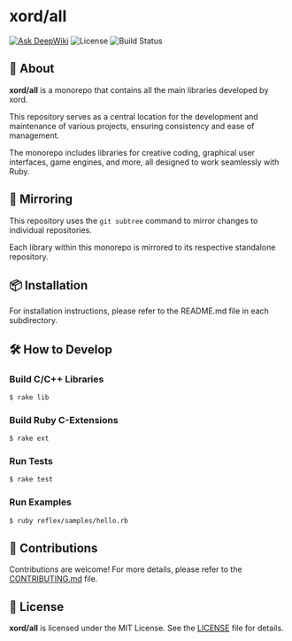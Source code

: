 # xord/all

[![Ask DeepWiki](https://deepwiki.com/badge.svg)](https://deepwiki.com/xord/all)
![License](https://img.shields.io/github/license/xord/all)
![Build Status](https://github.com/xord/all/actions/workflows/test.yml/badge.svg)

## 🚀 About

**xord/all** is a monorepo that contains all the main libraries developed by xord.

This repository serves as a central location for the development and maintenance of various projects, ensuring consistency and ease of management.

The monorepo includes libraries for creative coding, graphical user interfaces, game engines, and more, all designed to work seamlessly with Ruby.

## 🔄 Mirroring

This repository uses the `git subtree` command to mirror changes to individual repositories.

Each library within this monorepo is mirrored to its respective standalone repository.

## 📦 Installation

For installation instructions, please refer to the README.md file in each subdirectory.

## 🛠️  How to Develop

### Build C/C++ Libraries
```bash
$ rake lib
```

### Build Ruby C-Extensions
```bash
$ rake ext
```

### Run Tests
```bash
$ rake test
```

### Run Examples
```bash
$ ruby reflex/samples/hello.rb
```

## 🤝 Contributions

Contributions are welcome! For more details, please refer to the [CONTRIBUTING.md](./CONTRIBUTING.md) file.

## 📜 License

**xord/all** is licensed under the MIT License.
See the [LICENSE](./LICENSE) file for details.
